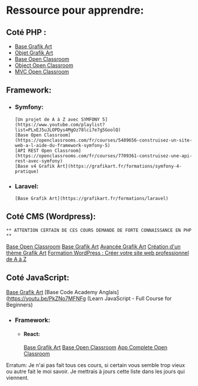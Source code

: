 
# Ressource pour apprendre:
## Coté PHP :
- [Base Grafik Art](https://grafikart.fr/formations/php)
- [Objet Grafik Art](https://grafikart.fr/formations/programmation-objet-php)
- [Base Open Classroom](https://openclassrooms.com/fr/courses/918836-concevez-votre-site-web-avec-php-et-mysql)
- [Object Open Classroom](https://openclassrooms.com/fr/courses/1665806-programmez-en-oriente-objet-en-php)
- [MVC Open Classroom](https://openclassrooms.com/fr/courses/4670706-adoptez-une-architecture-mvc-en-php)
## Framework:
- ### Symfony:
      [Un projet de A à Z avec SYMFONY 5](https://www.youtube.com/playlist?list=PLxEJ5uJLOPDys4MgOz78lci7e7g5GoolQ) 
      [Base Open Classroom](https://openclassrooms.com/fr/courses/5489656-construisez-un-site-web-a-l-aide-du-framework-symfony-5)
      [API REST Open Classroom](https://openclassrooms.com/fr/courses/7709361-construisez-une-api-rest-avec-symfony)
      [Base v4 Grafik Art](https://grafikart.fr/formations/symfony-4-pratique)
- ### Laravel:
      [Base Grafik Art](https://grafikart.fr/formations/laravel)
## Coté CMS (Wordpress):
	** ATTENTION CERTAIN DE CES COURS DEMANDE DE FORTE CONNAISSANCE EN PHP **
  [Base Open Classroom](https://openclassrooms.com/fr/courses/5489551-creez-un-site-moderne-et-professionnel-avec-wordpress-5)
  [Base Grafik Art](https://grafikart.fr/formations/wordpress-decouverte)
  [Avancée Grafik Art](https://grafikart.fr/formations/wordpress-avance)
  [Création d'un thème Grafik Art](https://grafikart.fr/formations/creer-theme-wordpress)
  [Formation WordPress : Créer votre site web professionnel de A à Z](https://www.youtube.com/watch?v=ovZPJH4EQ2M )   
## Coté JavaScript:
  [Base Grafik Art](https://grafikart.fr/formations/debuter-javascript)
  [Base Code Academy Anglais](https://youtu.be/PkZNo7MFNFg (Learn JavaScript - Full Course for Beginners)
  - ### Framework:
    - #### React:
      [Base Grafik Art](https://grafikart.fr/formations/react)
      [Base Open Classroom](https://openclassrooms.com/fr/courses/7008001-debutez-avec-react)
      [App Complete Open Classroom](https://openclassrooms.com/fr/courses/7150606-creez-une-application-react-complete)

Erratum:
Je n'ai pas fait tous ces cours, si certain vous semble trop vieux ou autre fait le moi savoir.
Je mettrais à jours cette liste dans les jours qui viennent.     

